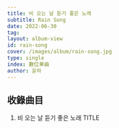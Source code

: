 ```yaml
---
title: 비 오는 날 듣기 좋은 노래
subtitle: Rain Song
date: 2022-06-30
tag:
layout: album-view
id: rain-song
cover: /images/album/rain-song.jpg
type: single
index: 數位單曲
author: 윤하
---
```


## 收錄曲目

1. 비 오는 날 듣기 좋은 노래 <span class="badge">TITLE</span>
